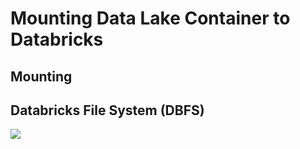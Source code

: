 # Mounting Data Lake Container to Databricks

## Mounting


## Databricks File System (DBFS)



<img src="Docs/new.png">

